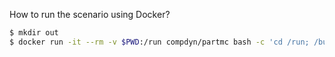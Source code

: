 How to run the scenario using Docker?

```bash
$ mkdir out
$ docker run -it --rm -v $PWD:/run compdyn/partmc bash -c 'cd /run; /build/partmc example.spec'
```

